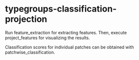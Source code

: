 # typegroups-classification-projection

Run feature_extraction for extracting features. Then, execute 
project_features for visualizing the results.

Classification scores for individual patches can be obtained with 
patchwise_classification.
